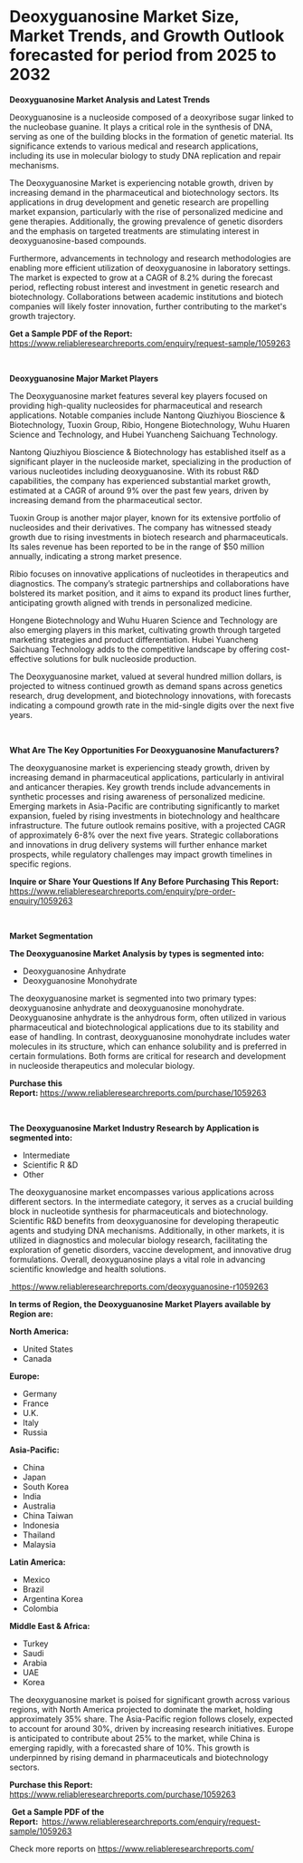 <p><h1>Deoxyguanosine Market Size, Market Trends, and Growth Outlook forecasted for period from 2025 to 2032</h1></p><p><strong>Deoxyguanosine Market Analysis and Latest Trends</strong></p>
<p><p>Deoxyguanosine is a nucleoside composed of a deoxyribose sugar linked to the nucleobase guanine. It plays a critical role in the synthesis of DNA, serving as one of the building blocks in the formation of genetic material. Its significance extends to various medical and research applications, including its use in molecular biology to study DNA replication and repair mechanisms.</p><p>The Deoxyguanosine Market is experiencing notable growth, driven by increasing demand in the pharmaceutical and biotechnology sectors. Its applications in drug development and genetic research are propelling market expansion, particularly with the rise of personalized medicine and gene therapies. Additionally, the growing prevalence of genetic disorders and the emphasis on targeted treatments are stimulating interest in deoxyguanosine-based compounds.</p><p>Furthermore, advancements in technology and research methodologies are enabling more efficient utilization of deoxyguanosine in laboratory settings. The market is expected to grow at a CAGR of 8.2% during the forecast period, reflecting robust interest and investment in genetic research and biotechnology. Collaborations between academic institutions and biotech companies will likely foster innovation, further contributing to the market's growth trajectory.</p></p>
<p><strong>Get a Sample PDF of the Report:&nbsp;</strong> <a href="https://www.reliableresearchreports.com/enquiry/request-sample/1059263?utm_campaign=2771&utm_medium=2&utm_source=Github&utm_content=ia&utm_term=08032025&utm_id=deoxyguanosine">https://www.reliableresearchreports.com/enquiry/request-sample/1059263</a></p>
<p>&nbsp;</p>
<p><strong>Deoxyguanosine Major Market Players</strong></p>
<p><p>The Deoxyguanosine market features several key players focused on providing high-quality nucleosides for pharmaceutical and research applications. Notable companies include Nantong Qiuzhiyou Bioscience & Biotechnology, Tuoxin Group, Ribio, Hongene Biotechnology, Wuhu Huaren Science and Technology, and Hubei Yuancheng Saichuang Technology.</p><p>Nantong Qiuzhiyou Bioscience & Biotechnology has established itself as a significant player in the nucleoside market, specializing in the production of various nucleotides including deoxyguanosine. With its robust R&D capabilities, the company has experienced substantial market growth, estimated at a CAGR of around 9% over the past few years, driven by increasing demand from the pharmaceutical sector.</p><p>Tuoxin Group is another major player, known for its extensive portfolio of nucleosides and their derivatives. The company has witnessed steady growth due to rising investments in biotech research and pharmaceuticals. Its sales revenue has been reported to be in the range of $50 million annually, indicating a strong market presence.</p><p>Ribio focuses on innovative applications of nucleotides in therapeutics and diagnostics. The company’s strategic partnerships and collaborations have bolstered its market position, and it aims to expand its product lines further, anticipating growth aligned with trends in personalized medicine.</p><p>Hongene Biotechnology and Wuhu Huaren Science and Technology are also emerging players in this market, cultivating growth through targeted marketing strategies and product differentiation. Hubei Yuancheng Saichuang Technology adds to the competitive landscape by offering cost-effective solutions for bulk nucleoside production.</p><p>The Deoxyguanosine market, valued at several hundred million dollars, is projected to witness continued growth as demand spans across genetics research, drug development, and biotechnology innovations, with forecasts indicating a compound growth rate in the mid-single digits over the next five years.</p></p>
<p>&nbsp;</p>
<p><strong>What Are The Key Opportunities For Deoxyguanosine Manufacturers?</strong></p>
<p><p>The deoxyguanosine market is experiencing steady growth, driven by increasing demand in pharmaceutical applications, particularly in antiviral and anticancer therapies. Key growth trends include advancements in synthetic processes and rising awareness of personalized medicine. Emerging markets in Asia-Pacific are contributing significantly to market expansion, fueled by rising investments in biotechnology and healthcare infrastructure. The future outlook remains positive, with a projected CAGR of approximately 6-8% over the next five years. Strategic collaborations and innovations in drug delivery systems will further enhance market prospects, while regulatory challenges may impact growth timelines in specific regions.</p></p>
<p><strong>Inquire or Share Your Questions If Any Before Purchasing This Report:</strong> <a href="https://www.reliableresearchreports.com/enquiry/pre-order-enquiry/1059263?utm_campaign=2771&utm_medium=2&utm_source=Github&utm_content=ia&utm_term=08032025&utm_id=deoxyguanosine">https://www.reliableresearchreports.com/enquiry/pre-order-enquiry/1059263</a></p>
<p>&nbsp;</p>
<p><strong>Market Segmentation</strong></p>
<p><strong>The Deoxyguanosine Market Analysis by types is segmented into:</strong></p>
<p><ul><li>Deoxyguanosine Anhydrate</li><li>Deoxyguanosine Monohydrate</li></ul></p>
<p><p>The deoxyguanosine market is segmented into two primary types: deoxyguanosine anhydrate and deoxyguanosine monohydrate. Deoxyguanosine anhydrate is the anhydrous form, often utilized in various pharmaceutical and biotechnological applications due to its stability and ease of handling. In contrast, deoxyguanosine monohydrate includes water molecules in its structure, which can enhance solubility and is preferred in certain formulations. Both forms are critical for research and development in nucleoside therapeutics and molecular biology.</p></p>
<p><strong>Purchase this Report:&nbsp;</strong><a href="https://www.reliableresearchreports.com/purchase/1059263?utm_campaign=2771&utm_medium=2&utm_source=Github&utm_content=ia&utm_term=08032025&utm_id=deoxyguanosine">https://www.reliableresearchreports.com/purchase/1059263</a></p>
<p>&nbsp;</p>
<p><strong>The Deoxyguanosine Market Industry Research by Application is segmented into:</strong></p>
<p><ul><li>Intermediate</li><li>Scientific R &D</li><li>Other</li></ul></p>
<p><p>The deoxyguanosine market encompasses various applications across different sectors. In the intermediate category, it serves as a crucial building block in nucleotide synthesis for pharmaceuticals and biotechnology. Scientific R&D benefits from deoxyguanosine for developing therapeutic agents and studying DNA mechanisms. Additionally, in other markets, it is utilized in diagnostics and molecular biology research, facilitating the exploration of genetic disorders, vaccine development, and innovative drug formulations. Overall, deoxyguanosine plays a vital role in advancing scientific knowledge and health solutions.</p></p>
<p><a href="https://www.reliableresearchreports.com/deoxyguanosine-r1059263?utm_campaign=2771&utm_medium=2&utm_source=Github&utm_content=ia&utm_term=08032025&utm_id=deoxyguanosine">&nbsp;https://www.reliableresearchreports.com/deoxyguanosine-r1059263</a></p>
<p><strong>In terms of Region, the Deoxyguanosine Market Players available by Region are:</strong></p>
<p>
    <p> <strong> North America: </strong>
        <ul>
            <li>United States</li>
            <li>Canada</li>
        </ul>
        </p> 
    <p> <strong> Europe: </strong>
        <ul>
            <li>Germany</li>
            <li>France</li>
            <li>U.K.</li>
            <li>Italy</li>
            <li>Russia</li>
        </ul>
        </p> 
    <p> <strong> Asia-Pacific: </strong>
        <ul>
            <li>China</li>
            <li>Japan</li>
            <li>South Korea</li>
            <li>India</li>
            <li>Australia</li>
            <li>China Taiwan</li>
            <li>Indonesia</li>
            <li>Thailand</li>
            <li>Malaysia</li>
        </ul>
        </p> 
    <p> <strong> Latin America: </strong>
        <ul>
            <li>Mexico</li>
            <li>Brazil</li>
            <li>Argentina Korea</li>
            <li>Colombia</li>
        </ul>
        </p> 
    <p> <strong> Middle East & Africa: </strong>
        <ul>
            <li>Turkey</li>
            <li>Saudi</li>
            <li>Arabia</li>
            <li>UAE</li>
            <li>Korea</li>
        </ul>
    </p>
    </p>
<p><p>The deoxyguanosine market is poised for significant growth across various regions, with North America projected to dominate the market, holding approximately 35% share. The Asia-Pacific region follows closely, expected to account for around 30%, driven by increasing research initiatives. Europe is anticipated to contribute about 25% to the market, while China is emerging rapidly, with a forecasted share of 10%. This growth is underpinned by rising demand in pharmaceuticals and biotechnology sectors.</p></p>
<p><strong>Purchase this Report: </strong><a href="https://www.reliableresearchreports.com/purchase/1059263?utm_campaign=2771&utm_medium=2&utm_source=Github&utm_content=ia&utm_term=08032025&utm_id=deoxyguanosine">https://www.reliableresearchreports.com/purchase/1059263</a></p>
<p>&nbsp;<strong>Get a Sample PDF of the Report:&nbsp;&nbsp;</strong><a href="https://www.reliableresearchreports.com/enquiry/request-sample/1059263?utm_campaign=2771&utm_medium=2&utm_source=Github&utm_content=ia&utm_term=08032025&utm_id=deoxyguanosine">https://www.reliableresearchreports.com/enquiry/request-sample/1059263</a></p>
<p><strong></strong></p>
<p>Check more reports on <a href="https://www.reliableresearchreports.com/?utm_campaign=2771&utm_medium=2&utm_source=Github&utm_content=ia&utm_term=08032025&utm_id=deoxyguanosine">https://www.reliableresearchreports.com/</a></p>